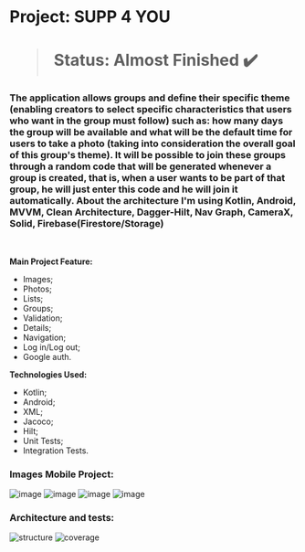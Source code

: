 <h1> Project: SUPP 4 YOU <h1> 

  > Status: Almost Finished ✔️
  
  ### The application allows groups and define their specific theme (enabling creators to select specific characteristics that users who want in the group must follow) such as: how many days the group will be available and what will be the default time for users to take a photo (taking into consideration the overall goal of this group's theme). It will be possible to join these groups through a random code that will be generated whenever a group is created, that is, when a user wants to be part of that group, he will just enter this code and he will join it automatically. About the architecture I'm using Kotlin, Android, MVVM, Clean Architecture, Dagger-Hilt, Nav Graph, CameraX, Solid, Firebase(Firestore/Storage)
  
  <br>
  
  <strong> Main Project Feature: </strong>
  + Images;
  + Photos;
  + Lists;
  + Groups;
  + Validation;
  + Details;
  + Navigation;
  + Log in/Log out;
  + Google auth.
  
  <strong>Technologies Used: </strong>
   + Kotlin;
   + Android;
   + XML;
   + Jacoco;
   + Hilt;
   + Unit Tests;
   + Integration Tests.
  
   ### Images Mobile Project:
  
![image](https://github.com/gugapadilha/supp4you-app/assets/79876042/912bc73f-03a1-4508-87eb-1bfcfdbf26de)
![image](https://github.com/gugapadilha/supp4you-app/assets/79876042/400fd3ca-9db5-43da-9c3b-f7b006f48857)
![image](https://github.com/gugapadilha/supp4you-app/assets/79876042/134d4681-6b88-4f3d-a37c-2a5158c8d3b5)
![image](https://github.com/gugapadilha/supp4you-app/assets/79876042/c4eb288c-8283-4c33-a8a6-f9369b733ce4)

   ### Architecture and tests:
   
![structure](https://github.com/gugapadilha/supp4you-app/assets/79876042/0cada039-50f9-41d7-ac5b-de10966b2397)
![coverage](https://github.com/gugapadilha/supp4you-app/assets/79876042/4e7510f7-38d6-403d-9f5b-72cfe5a2fef5)
